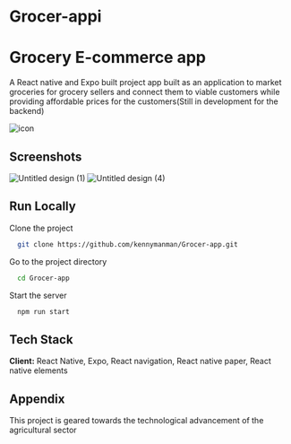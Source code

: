 

# Grocer-appi
# Grocery E-commerce app

A React native and Expo built project app built as an application to market groceries for grocery sellers and connect them to viable customers while providing affordable prices for the customers(Still in development for the backend) 

![icon](https://user-images.githubusercontent.com/61712644/121791912-e77ad400-cb79-11eb-9146-4e4b2f4309b9.png)


    
## Screenshots


![Untitled design (1)](https://user-images.githubusercontent.com/61712644/122487199-a1e94d00-cf65-11eb-927c-38047720e5cb.png)
![Untitled design (4)](https://user-images.githubusercontent.com/61712644/122487206-a6156a80-cf65-11eb-995c-2f7a21031521.png)

  
## Run Locally

Clone the project

```bash
  git clone https://github.com/kennymanman/Grocer-app.git
```

Go to the project directory

```bash
  cd Grocer-app
```



Start the server

```bash
  npm run start
```

  
## Tech Stack

**Client:** React Native, Expo, React navigation, React native paper, React native elements



  
## Appendix

This project is geared towards the technological advancement of the agricultural sector
  
